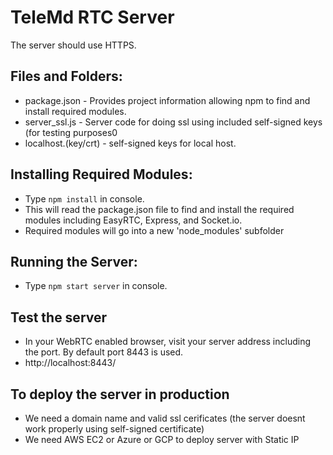 TeleMd RTC Server
==========
The server should use HTTPS.

Files and Folders:
------------------

 - package.json - Provides project information allowing npm to find and install required modules.
 - server_ssl.js - Server code for doing ssl using included self-signed keys (for testing purposes0
 - localhost.(key/crt) - self-signed keys for local host.

 
Installing Required Modules:
----------------------------

 - Type `npm install` in console.
 - This will read the package.json file to find and install the required modules including EasyRTC, Express, and Socket.io.
 - Required modules will go into a new 'node_modules' subfolder


Running the Server:
-------------------

 - Type `npm start server` in console.


Test the server
---------------------

 - In your WebRTC enabled browser, visit your server address including the port. By default port 8443 is used.
 - http://localhost:8443/

To deploy the server in production
----------------------------------

 - We need a domain name and valid ssl cerificates (the server doesnt work properly using self-signed certificate)
 - We need AWS EC2 or Azure or GCP to deploy server with Static IP
 
 

